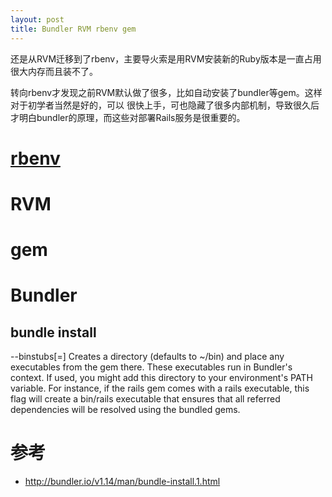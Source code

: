 ```yaml
---
layout: post
title: Bundler RVM rbenv gem
---
```


还是从RVM迁移到了rbenv，主要导火索是用RVM安装新的Ruby版本是一直占用很大内存而且装不了。

转向rbenv才发现之前RVM默认做了很多，比如自动安装了bundler等gem。这样对于初学者当然是好的，可以
很快上手，可也隐藏了很多内部机制，导致很久后才明白bundler的原理，而这些对部署Rails服务是很重要的。

# [rbenv](https://github.com/rbenv/rbenv)


# RVM


# gem


# Bundler

## bundle install
--binstubs[=<directory>]
Creates a directory (defaults to ~/bin) and place any executables from the gem there. These executables run in Bundler's context. If used, you might add this directory to your environment's PATH variable. For instance, if the rails gem comes with a rails executable, this flag will create a bin/rails executable that ensures that all referred dependencies will be resolved using the bundled gems.


# 参考
- http://bundler.io/v1.14/man/bundle-install.1.html
